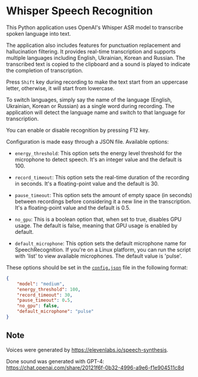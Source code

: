 # Whisper Speech Recognition

This Python application uses OpenAI's Whisper ASR model to transcribe spoken language into text.

The application also includes features for punctuation replacement and hallucination filtering.
It provides real-time transcription and supports multiple languages including English, Ukrainian, Korean and Russian. The transcribed text is copied to the clipboard and a sound is played to indicate the completion of transcription.

Press `Shift` key during recording to make the text start from an uppercase letter, otherwise, it will start from lowercase.

To switch languages, simply say the name of the language (English, Ukrainian, Korean or Russian) as a single word during recording. The application will detect the language name and switch to that language for transcription.

You can enable or disable recognition by pressing F12 key.

Configuration is made easy through a JSON file.
Available options:

- `energy_threshold`: This option sets the energy level threshold for the microphone to detect speech. It's an integer value and the default is 100.

- `record_timeout`: This option sets the real-time duration of the recording in seconds. It's a floating-point value and the default is 30.

- `pause_timeout`: This option sets the amount of empty space (in seconds) between recordings before considering it a new line in the transcription. It's a floating-point value and the default is 0.5.

- `no_gpu`: This is a boolean option that, when set to true, disables GPU usage. The default is false, meaning that GPU usage is enabled by default.

- `default_microphone`: This option sets the default microphone name for SpeechRecognition. If you're on a Linux platform, you can run the script with 'list' to view available microphones. The default value is 'pulse'.

These options should be set in the [`config.json`](./config.json) file in the following format:

```json
{
    "model": "medium",
    "energy_threshold": 100,
    "record_timeout": 30,
    "pause_timeout": 0.5,
    "no_gpu": false,
    "default_microphone": "pulse"
}
```

## Note
Voices were generated by https://elevenlabs.io/speech-synthesis.

Done sound was generated with GPT-4: https://chat.openai.com/share/20121f6f-0b32-4996-a9e6-f1e904511c8d